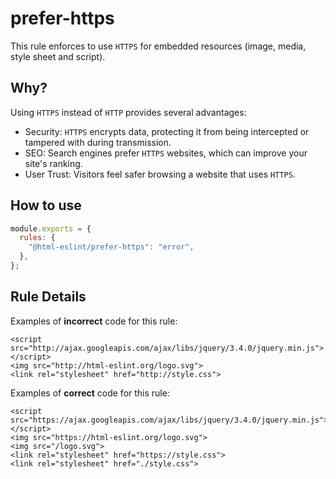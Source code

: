 # prefer-https

This rule enforces to use `HTTPS` for embedded resources (image, media, style sheet and script).

## Why?

Using `HTTPS` instead of `HTTP` provides several advantages:

- Security: `HTTPS` encrypts data, protecting it from being intercepted or tampered with during transmission.
- SEO: Search engines prefer `HTTPS` websites, which can improve your site's ranking.
- User Trust: Visitors feel safer browsing a website that uses `HTTPS`.

## How to use

```js,.eslintrc.js
module.exports = {
  rules: {
    "@html-eslint/prefer-https": "error",
  },
};
```

## Rule Details

Examples of **incorrect** code for this rule:

```html,incorrect
<script src="http://ajax.googleapis.com/ajax/libs/jquery/3.4.0/jquery.min.js"></script>
<img src="http://html-eslint.org/logo.svg">
<link rel="stylesheet" href="http://style.css">
```

Examples of **correct** code for this rule:

```html,correct
<script src="https://ajax.googleapis.com/ajax/libs/jquery/3.4.0/jquery.min.js"></script>
<img src="https://html-eslint.org/logo.svg">
<img src="/logo.svg">
<link rel="stylesheet" href="https://style.css">
<link rel="stylesheet" href="./style.css">
```
